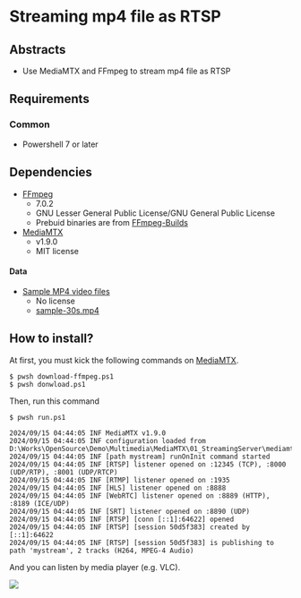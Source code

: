 # Streaming mp4 file as RTSP

## Abstracts

* Use MediaMTX and FFmpeg to stream mp4 file as RTSP

## Requirements

### Common

* Powershell 7 or later

## Dependencies

* [FFmpeg](https://www.ffmpeg.org/)
  * 7.0.2
  * GNU Lesser General Public License/GNU General Public License
  * Prebuid binaries are from [FFmpeg-Builds](https://github.com/BtbN/FFmpeg-Builds)
* [MediaMTX](https://github.com/bluenviron/mediamtx)
  * v1.9.0
  * MIT license

#### Data

* [Sample MP4 video files](https://samplelib.com/sample-mp4.html)
  * No license
  * [sample-30s.mp4](https://download.samplelib.com/mp4/sample-30s.mp4)

## How to install?

At first, you must kick the following commands on [MediaMTX](..).

````shell
$ pwsh download-ffmpeg.ps1
$ pwsh donwload.ps1
````

Then, run this command

````shell
$ pwsh run.ps1

2024/09/15 04:44:05 INF MediaMTX v1.9.0
2024/09/15 04:44:05 INF configuration loaded from D:\Works\OpenSource\Demo\Multimedia\MediaMTX\01_StreamingServer\mediamtx.yml
2024/09/15 04:44:05 INF [path mystream] runOnInit command started
2024/09/15 04:44:05 INF [RTSP] listener opened on :12345 (TCP), :8000 (UDP/RTP), :8001 (UDP/RTCP)
2024/09/15 04:44:05 INF [RTMP] listener opened on :1935
2024/09/15 04:44:05 INF [HLS] listener opened on :8888
2024/09/15 04:44:05 INF [WebRTC] listener opened on :8889 (HTTP), :8189 (ICE/UDP)
2024/09/15 04:44:05 INF [SRT] listener opened on :8890 (UDP)
2024/09/15 04:44:05 INF [RTSP] [conn [::1]:64622] opened
2024/09/15 04:44:05 INF [RTSP] [session 50d5f383] created by [::1]:64622
2024/09/15 04:44:05 INF [RTSP] [session 50d5f383] is publishing to path 'mystream', 2 tracks (H264, MPEG-4 Audio)
````

And you can listen by media player (e.g. VLC).

<img src="./images/movie.gif" />